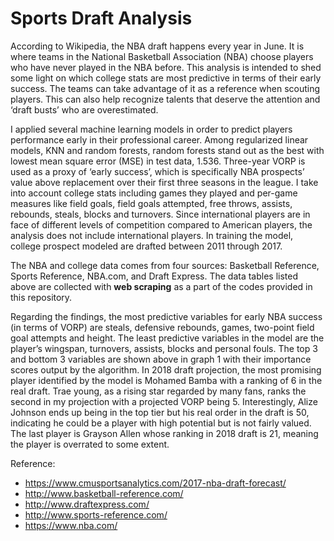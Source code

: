 # Sports Draft Analysis

According to Wikipedia, the NBA draft happens every year in June. It is where teams in the National Basketball Association (NBA) choose players who have never played in the NBA before. This analysis is intended to shed some light on which college stats are most predictive in terms of their early success. The teams can take advantage of it as a reference when scouting players. This can also help recognize talents that deserve the attention and ‘draft busts’ who are overestimated. 

I applied several machine learning models in order to predict players performance early in their professional career. Among regularized linear models, KNN and random forests, random forests stand out as the best with lowest mean square error (MSE) in test data, 1.536. Three-year VORP is used as a proxy of ‘early success’, which is specifically NBA prospects’ value above replacement over their first three seasons in the league. I take into account college stats including games they played and per-game measures like field goals, field goals attempted, free throws, assists, rebounds, steals, blocks and turnovers. Since international players are in face of different levels of competition compared to American players, the analysis does not include international players. In training the model, college prospect modeled are drafted between 2011 through 2017.

The NBA and college data comes from four sources: Basketball Reference, Sports Reference, NBA.com, and Draft Express. The data tables listed above are collected with **web scraping** as a part of the codes provided in this repository.

Regarding the findings, the most predictive variables for early NBA success (in terms of VORP) are steals, defensive rebounds, games, two-point field goal attempts and height. The least predictive variables in the model are the player’s wingspan, turnovers, assists, blocks and personal fouls. The top 3 and bottom 3 variables are shown above in graph 1 with their importance scores output by the algorithm. In 2018 draft projection, the most promising player identified by the model is Mohamed Bamba with a ranking of 6 in the real draft. Trae young, as a rising star regarded by many fans, ranks the second in my projection with a projected VORP being 5. Interestingly, Alize Johnson ends up being in the top tier but his real order in the draft is 50, indicating he could be a player with high potential but is not fairly valued. The last player is Grayson Allen whose ranking in 2018 draft is 21, meaning the player is overrated to some extent.

Reference:
- https://www.cmusportsanalytics.com/2017-nba-draft-forecast/
- http://www.basketball-reference.com/
- http://www.draftexpress.com/
- http://www.sports-reference.com/
- https://www.nba.com/
